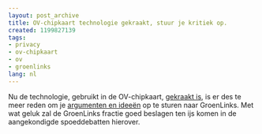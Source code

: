 ```yaml
---
layout: post_archive
title: OV-chipkaart technologie gekraakt, stuur je kritiek op.
created: 1199827139
tags:
- privacy
- ov-chipkaart
- ov
- groenlinks
lang: nl
---
```

Nu de technologie, gebruikt in de OV-chipkaart, [gekraakt is](http://www.webwereld.nl/articles/49330/paniek-over-kraakbare-ov-chipkaart.html), is er des te meer reden om je [argumenten en ideeën](http://www.ov-chipklacht.nl/site/199/index.html) op te sturen naar GroenLinks. Met wat geluk zal de GroenLinks fractie goed beslagen ten ijs komen in de aangekondigde spoeddebatten hierover. <!--break-->
